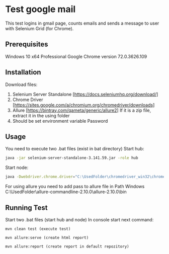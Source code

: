 # Test google mail

This test logins in gmail page, counts emails and sends a message to user with Selenium Grid (for Chrome).

## Prerequisites
Windows 10 x64 Professional
Google Chrome version 72.0.3626.109

## Installation

Download files:
1. Selenium Server Standalone [https://docs.seleniumhq.org/download/]
2. Chrome Driver [https://sites.google.com/a/chromium.org/chromedriver/downloads]
3. Allure [https://bintray.com/qameta/generic/allure2]
If it is a zip file, extract it in the using folder
4. Should be set environment variable Password 

## Usage
You need to execute two .bat files (exist in bat directory)
Start hub:

```bash
java -jar selenium-server-standalone-3.141.59.jar -role hub
```
Start node:
```bash
java -Dwebdriver.chrome.driver="C:\UsedFolder\chromedriver_win32\chromedriver.exe" -jar "C:\UsedFolder\selenium-server-standalone-3.141.59.jar" -role node -hub "http://192.168.246.201:4444/grid/register/"
```
For using allure you need to add pass to allure file in Path Windows
C:\UsedFolder\allure-commandline-2.10.0\allure-2.10.0\bin

## Running Test
Start two .bat files (start hub and node)
In console start next command:

`mvn clean test (execute test)`

`mvn allure:serve (create html report)`

`mvn allure:report (create report in default repozitory)`
